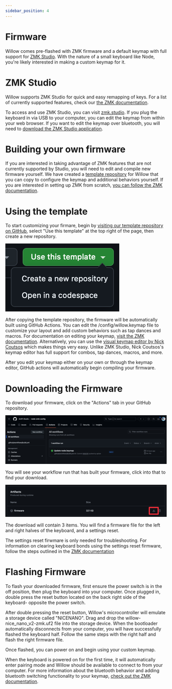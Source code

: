 ```yaml
---
sidebar_position: 4
---
```


# Firmware
Willow comes pre-flashed with ZMK firmware and a default keymap with full support for [ZMK Studio](https://zmk.dev/docs/features/studio). With the nature of a small keyboard like Node, you're likely interested in making a custom keymap for it.

# ZMK Studio
Willow supports ZMK Studio for quick and easy remapping of keys. For a list of currently supported features, check our [the ZMK documentation](https://zmk.dev/docs/features/studio). 

To access and use ZMK Studio, you can visit [zmk.studio](http://zmk.studio). If you plug the keyboard in via USB to your computer, you can edit the keymap from within your web browser. If you want to edit the keymap over bluetooth, you will need to [download the ZMK Studio application](https://github.com/zmkfirmware/zmk-studio/releases).

# Building your own firmware

If you are interested in taking advantage of ZMK features that are not currently supported by Studio, you will need to edit and compile new firmware yourself. We have created a [template repository](https://github.com/AmPi-Studio/willow-zmk-config) for Willow that you can copy to configure the keymap and additional behaviors yourself. If you are interested in setting up ZMK from scratch, [you can follow the ZMK documentation](https://zmk.dev).

# Using the template

To start customizing your firmare, begin by [visiting our template repository on GitHub](https://github.com/AmPi-Studio/willow-zmk-config), select "Use this template" at the top right of the page, then create a new repository.

![Use this template](/img/github_template_ss.png)

After copying the template repository, the firmware will be automatically built using GitHub Actions. You can edit the /config/willow.keymap file to customize your layout and add custom behaviors such as tap dances and macros. For documentation on editing your keymap, [visit the ZMK documentation](https://zmk.dev). Alternatively, you can use the [visual keymap editor by Nick Coutsos](http://nickcoutsos.github.io/keymap-editor/) which makes things very easy. Unlike ZMK Studio, Nick Coutsos's keymap editor has full support for combos, tap dances, macros, and more.

After you edit your keymap either on your own or through the keymap editor, GitHub actions will automatically begin compiling your firmware.

# Downloading the Firmware
To download your firmware, click on the "Actions" tab in your GitHub repository. 

![GitHub Actions Page](/img/node_github_actions_fw.png)

You will see your workflow run that has built your firmware, click into that to find your download.

![Firmware download button](/img/github_firmware_download.png)

The download will contain 3 items. You will find a firmware file for the left and right halves of the keyboard, and a settings reset. 

The settings reset firwmare is only needed for troubleshooting. For information on clearing keyboard bonds using the settings reset firmware, follow the steps outlined in the [ZMK documentation](https://zmk.dev/docs/troubleshooting#split-keyboard-halves-unable-to-pair)

# Flashing Firmware

To flash your downloaded firmware, first ensure the power switch is in the off position, then plug the keyboard into your computer. Once plugged in, double press the reset button located on the back right side of the keyboard- opposite the power switch.

<!-- ![Willow Reset Button](/img/node_reset_button.png) -->

After double pressing the reset button, Willow's microcontroller will emulate a storage device called "NICENANO". Drag and drop the willow-nice_nano_v2-zmk.uf2 file into the storage device. When the bootloader automatically disconnects from your computer, you will have successfully flashed the keyboard half. Follow the same steps with the right half and flash the right firmware file. 

Once flashed, you can power on and begin using your custom keymap.

When the keyboard is powered on for the first time, it will automatically enter pairing mode and Willow should be available to connect to from your computer. For more information about the bluetooth behavior and adding bluetooth switching functionality to your keymap, [check out the ZMK documentation](https://zmk.dev/docs/keymaps/behaviors/bluetooth). 